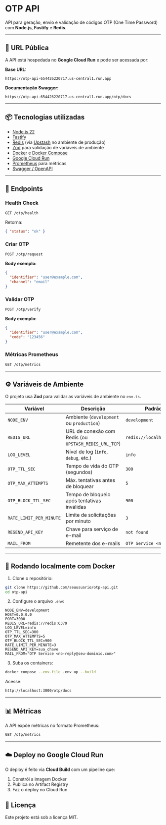# OTP API

API para geração, envio e validação de códigos OTP (One Time Password) com **Node.js**, **Fastify** e **Redis**.

---

## 🚀 URL Pública

A API está hospedada no **Google Cloud Run** e pode ser acessada por:

**Base URL:**
```
https://otp-api-654426220717.us-central1.run.app
```

**Documentação Swagger:**
```
https://otp-api-654426220717.us-central1.run.app/otp/docs
```

---

## 📦 Tecnologias utilizadas

- [Node.js 22](https://nodejs.org/)
- [Fastify](https://fastify.dev/)
- [Redis](https://redis.io/) (via [Upstash](https://upstash.com/) no ambiente de produção)
- [Zod](https://zod.dev/) para validação de variáveis de ambiente
- [Docker](https://www.docker.com/) e [Docker Compose](https://docs.docker.com/compose/)
- [Google Cloud Run](https://cloud.google.com/run)
- [Prometheus](https://prometheus.io/) para métricas
- [Swagger / OpenAPI](https://swagger.io/)

---

## 📄 Endpoints

### Health Check
```
GET /otp/health
```
Retorna:
```json
{ "status": "ok" }
```

### Criar OTP
```
POST /otp/request
```
**Body exemplo:**
```json
{
  "identifier": "user@example.com",
  "channel": "email"
}
```

### Validar OTP
```
POST /otp/verify
```
**Body exemplo:**
```json
{
  "identifier": "user@example.com",
  "code": "123456"
}
```

### Métricas Prometheus
```
GET /otp/metrics
```

---

## ⚙️ Variáveis de Ambiente

O projeto usa **Zod** para validar as variáveis de ambiente no `env.ts`.

| Variável               | Descrição                                           | Padrão                     |
|------------------------|-----------------------------------------------------|----------------------------|
| `NODE_ENV`             | Ambiente (`development` ou `production`)            | `development`              |
| `REDIS_URL`            | URL de conexão com Redis (ou `UPSTASH_REDIS_URL_TCP`)| `redis://localhost:6379`   |
| `LOG_LEVEL`            | Nível de log (`info`, `debug`, etc.)                 | `info`                     |
| `OTP_TTL_SEC`          | Tempo de vida do OTP (segundos)                      | `300`                      |
| `OTP_MAX_ATTEMPTS`     | Máx. tentativas antes de bloquear                     | `5`                        |
| `OTP_BLOCK_TTL_SEC`    | Tempo de bloqueio após tentativas inválidas          | `900`                      |
| `RATE_LIMIT_PER_MINUTE`| Limite de solicitações por minuto                     | `3`                        |
| `RESEND_API_KEY`       | Chave para serviço de e-mail                         | `not found`                 |
| `MAIL_FROM`            | Remetente dos e-mails                               | `OTP Service <no-reply>`    |

---

## 🐳 Rodando localmente com Docker

1. Clone o repositório:
```bash
git clone https://github.com/seuusuario/otp-api.git
cd otp-api
```

2. Configure o arquivo `.env`:
```env
NODE_ENV=development
HOST=0.0.0.0
PORT=3000
REDIS_URL=redis://redis:6379
LOG_LEVEL=info
OTP_TTL_SEC=300
OTP_MAX_ATTEMPTS=5
OTP_BLOCK_TTL_SEC=900
RATE_LIMIT_PER_MINUTE=3
RESEND_API_KEY=sua_chave
MAIL_FROM="OTP Service <no-reply@seu-dominio.com>"
```

3. Suba os containers:
```bash
docker compose --env-file .env up --build
```

Acesse:
```
http://localhost:3000/otp/docs
```

---

## 📊 Métricas

A API expõe métricas no formato Prometheus:
```
GET /otp/metrics
```

---

## ☁️ Deploy no Google Cloud Run

O deploy é feito via **Cloud Build** com um pipeline que:
1. Constrói a imagem Docker
2. Publica no Artifact Registry
3. Faz o deploy no Cloud Run

## 📝 Licença

Este projeto está sob a licença MIT.